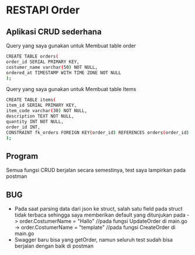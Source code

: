 # RESTAPI Order
## Aplikasi CRUD sederhana

Query yang saya gunakan untuk Membuat table order
```sh
CREATE TABLE orders(
order_id SERIAL PRIMARY KEY,
costumer_name varchar(50) NOT NULL,
ordered_at TIMESTAMP WITH TIME ZONE NOT NULL
);
```
Query yang saya gunakan untuk Membuat table Items
```sh
CREATE TABLE items(
item_id SERIAL PRIMARY KEY,
item_code varchar(30) NOT NULL,
description TEXT NOT NULL,
quantity INT NOT NULL,
order_id INT,
CONSTRAINT fk_orders FOREIGN KEY(order_id) REFERENCES orders(order_id)
);
```


## Program
Semua fungsi CRUD berjalan secara semestinya, test saya lampirkan pada postman
## BUG
- Pada saat parsing data dari json ke struct, salah satu field pada struct tidak terbaca sehingga saya memberikan default yang ditunjukan pada
-> order.CostumerName = "Hallo" //pada fungsi UpdateOrder di main.go
-> order.CostumerName = "template" //pada fungsi CreateOrder di main.go
- Swagger baru bisa yang getOrder, namun seluruh test sudah bisa berjalan dengan baik di postman


